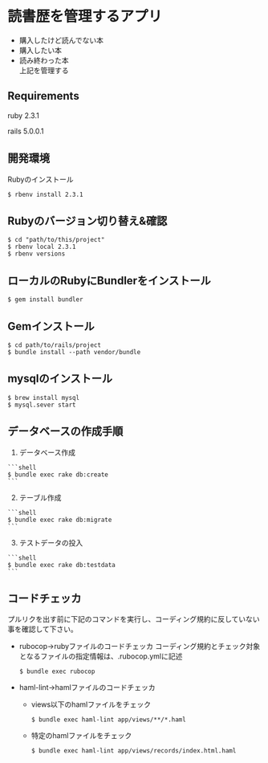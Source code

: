 # 読書歴を管理するアプリ
- 購入したけど読んでない本
- 購入したい本
- 読み終わった本  
上記を管理する

## Requirements
ruby 2.3.1

rails 5.0.0.1

## 開発環境
Rubyのインストール
```shell
$ rbenv install 2.3.1
```

## Rubyのバージョン切り替え&確認
```shell
$ cd "path/to/this/project"
$ rbenv local 2.3.1
$ rbenv versions
```
## ローカルのRubyにBundlerをインストール
```shell
$ gem install bundler
```

## Gemインストール
```shell
$ cd path/to/rails/project
$ bundle install --path vendor/bundle
```

## mysqlのインストール
```shell
$ brew install mysql
$ mysql.sever start
```

## データベースの作成手順

  1. データベース作成

    ```shell
    $ bundle exec rake db:create
    ```
  2. テーブル作成

    ```shell
    $ bundle exec rake db:migrate
    ```
  3. テストデータの投入

    ```shell
    $ bundle exec rake db:testdata
    ```

## コードチェッカ

プルリクを出す前に下記のコマンドを実行し、コーディング規約に反していない事を確認して下さい。

- rubocop->rubyファイルのコードチェッカ コーディング規約とチェック対象となるファイルの指定情報は、.rubocop.ymlに記述

  ```shell
  $ bundle exec rubocop
  ```
- haml-lint->hamlファイルのコードチェッカ

  - views以下のhamlファイルをチェック

    ```shell
    $ bundle exec haml-lint app/views/**/*.haml
    ```

  - 特定のhamlファイルをチェック

    ```shell
    $ bundle exec haml-lint app/views/records/index.html.haml
    ```
